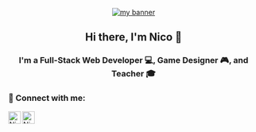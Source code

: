 <p align="center">
  <a href="https://github.com/NicholasLepage" target="_blank" rel="noreferrer"><img src="https://github.com/NicholasLepage/NicholasLepage/assets/36524168/40cd5d9f-2fc5-40bc-9372-acd4a06ddca4" alt="my banner"></a>
</p>

<h2 align="center">
Hi there, I'm Nico 👋
</h3>

<h3 align="center">
I'm a Full-Stack Web Developer 💻, Game Designer 🎮, and Teacher 🎓
</h2> 



### 🤝 Connect with me:

<a href="https://www.linkedin.com/in/nicholas-lepage/"><img align="left" src="https://raw.githubusercontent.com/yushi1007/yushi1007/main/images/linkedin.svg" alt="Nicholas Lepage | LinkedIn" width="25px"/></a>
<a href="mailto: nicholas.m.lepage@gmail.com"><img align="left" src="https://github.com/NicholasLepage/NicholasLepage/assets/36524168/20a742b7-b7a6-4598-8934-bfe74cff69e9" alt="Nicholas Lepage | LinkedIn" width="25px"/></a>
</br>



<!--
**NicholasLepage/NicholasLepage** is a ✨ _special_ ✨ repository because its `README.md` (this file) appears on your GitHub profile.

Here are some ideas to get you started:

- 🔭 I’m currently working on ...
- 🌱 I’m currently learning ...
- 👯 I’m looking to collaborate on ...
- 🤔 I’m looking for help with ...
- 💬 Ask me about ...
- 📫 How to reach me: ...
- 😄 Pronouns: ...
- ⚡ Fun fact: ...
-->
